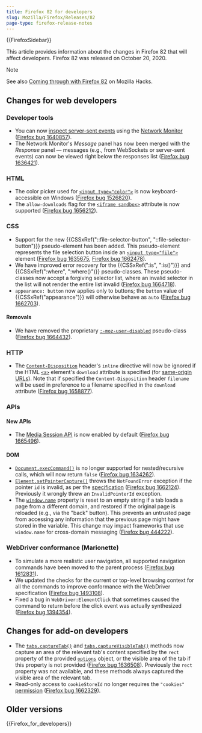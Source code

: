 ```yaml
---
title: Firefox 82 for developers
slug: Mozilla/Firefox/Releases/82
page-type: firefox-release-notes
---
```


{{FirefoxSidebar}}

This article provides information about the changes in Firefox 82 that will affect developers. Firefox 82 was released on October 20, 2020.

> [!NOTE]
> See also [Coming through with Firefox 82](https://hacks.mozilla.org/2020/10/coming-through-with-firefox-82/) on Mozilla Hacks.

## Changes for web developers

### Developer tools

- You can now [inspect server-sent events](https://firefox-source-docs.mozilla.org/devtools-user/network_monitor/inspecting_server-sent_events/index.html) using the [Network Monitor](https://firefox-source-docs.mozilla.org/devtools-user/network_monitor/index.html) ([Firefox bug 1640857](https://bugzil.la/1640857)).
- The Network Monitor's _Message_ panel has now been merged with the _Response_ panel — messages (e.g., from WebSockets or server-sent events) can now be viewed right below the responses list ([Firefox bug 1636421](https://bugzil.la/1636421)).

### HTML

- The color picker used for [`<input type="color">`](/en-US/docs/Web/HTML/Reference/Elements/input/color) is now keyboard-accessible on Windows ([Firefox bug 1526820](https://bugzil.la/1526820)).
- The `allow-downloads` flag for the [`<iframe sandbox>`](/en-US/docs/Web/HTML/Reference/Elements/iframe) attribute is now supported ([Firefox bug 1656212](https://bugzil.la/1656212)).

### CSS

- Support for the new {{CSSxRef("::file-selector-button", "::file-selector-button")}} pseudo-element has been added. This pseudo-element represents the file selection button inside an [`<input type="file">`](/en-US/docs/Web/HTML/Reference/Elements/input/file) element ([Firefox bug 1635675](https://bugzil.la/1635675), [Firefox bug 1662478](https://bugzil.la/1662478)).
- We have improved error recovery for the {{CSSxRef(":is", ":is()")}} and {{CSSxRef(":where", ":where()")}} pseudo-classes. These pseudo-classes now accept a forgiving selector list, where an invalid selector in the list will not render the entire list invalid ([Firefox bug 1664718](https://bugzil.la/1664718)).
- `appearance: button` now applies only to buttons; the `button` value of {{CSSxRef("appearance")}} will otherwise behave as `auto` ([Firefox bug 1662703](https://bugzil.la/1662703)).

#### Removals

- We have removed the proprietary [`:-moz-user-disabled`](/en-US/docs/Web/CSS/:-moz-user-disabled) pseudo-class ([Firefox bug 1664432](https://bugzil.la/1664432)).

### HTTP

- The [`Content-Disposition`](/en-US/docs/Web/HTTP/Reference/Headers/Content-Disposition) header's `inline` directive will now be ignored if the HTML [`<a>`](/en-US/docs/Web/HTML/Reference/Elements/a) element's `download` attribute is specified (for [same-origin URLs](/en-US/docs/Web/Security/Same-origin_policy)). Note that if specified the `Content-Disposition` header `filename` will be used in preference to a filename specified in the `download` attribute ([Firefox bug 1658877](https://bugzil.la/1658877)).

### APIs

#### New APIs

- The [Media Session API](/en-US/docs/Web/API/Media_Session_API) is now enabled by default ([Firefox bug 1665496](https://bugzil.la/1665496)).

#### DOM

- [`Document.execCommand()`](/en-US/docs/Web/API/Document/execCommand) is no longer supported for nested/recursive calls, which will now return `false` ([Firefox bug 1634262](https://bugzil.la/1634262)).
- [`Element.setPointerCapture()`](/en-US/docs/Web/API/Element/setPointerCapture) throws the `NotFoundError` exception if the pointer `id` is invalid, as per the [specification](https://w3c.github.io/pointerevents/#setting-pointer-capture) ([Firefox bug 1662124](https://bugzil.la/1662124)). Previously it wrongly threw an `InvalidPointerId` exception.
- The [`window.name`](/en-US/docs/Web/API/Window/name) property is reset to an empty string if a tab loads a page from a different domain, and restored if the original page is reloaded (e.g., via the "back" button). This prevents an untrusted page from accessing any information that the previous page might have stored in the variable. This change may impact frameworks that use `window.name` for cross-domain messaging ([Firefox bug 444222](https://bugzil.la/444222)).

### WebDriver conformance (Marionette)

- To simulate a more realistic user navigation, all supported navigation commands have been moved to the parent process ([Firefox bug 1612831](https://bugzil.la/1612831)).
- We updated the checks for the current or top-level browsing context for all the commands to improve conformance with the WebDriver specification ([Firefox bug 1493108](https://bugzil.la/1493108)).
- Fixed a bug in `WebDriver:ElementClick` that sometimes caused the command to return before the click event was actually synthesized ([Firefox bug 1394354](https://bugzil.la/1394354)).

## Changes for add-on developers

- The [`tabs.captureTab()`](/en-US/docs/Mozilla/Add-ons/WebExtensions/API/tabs/captureTab) and [`tabs.captureVisibleTab()`](/en-US/docs/Mozilla/Add-ons/WebExtensions/API/tabs/captureVisibleTab) methods now capture an area of the relevant tab's content specified by the `rect` property of the provided [`options`](/en-US/docs/Mozilla/Add-ons/WebExtensions/API/extensionTypes/ImageDetails) object, or the visible area of the tab if this property is not provided ([Firefox bug 1636508](https://bugzil.la/1636508)). Previously the `rect` property was not available, and these methods always captured the visible area of the relevant tab.
- Read-only access to `cookieStoreId` no longer requires the `"cookies"` [permission](/en-US/docs/Mozilla/Add-ons/WebExtensions/manifest.json/permissions) ([Firefox bug 1662329](https://bugzil.la/1662329)).

## Older versions

{{Firefox_for_developers}}
